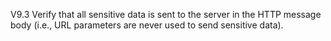 V9.3 Verify that all sensitive data is sent to the server in the HTTP message body (i.e., URL parameters are never used to send sensitive data).